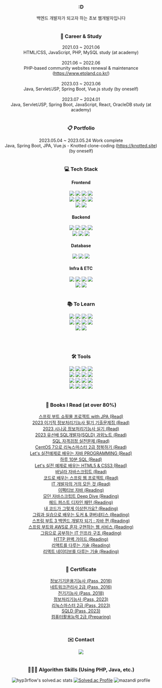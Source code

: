 <div align='center'>

### :D
백엔드 개발자가 되고자 하는 초보 웹개발자입니다
<br><br>

### 💼 Career & Study
2021.03 ~ 2021.06<br>
HTML/CSS, JavaScript, PHP, MySQL study (at academy)
<br><br>
2021.06 ~ 2022.06<br>
PHP-based community websites renewal & maintenance (https://www.etoland.co.kr/)
<br><br>
2023.03 ~ 2023.06<br>
Java, Servlet/JSP, Spring Boot, Vue.js study (by oneself)
<br><br>
2023.07 ~ 2024.01<br>
Java, Servlet/JSP, Spring Boot, JavaScript, React, OracleDB study (at academy)
<br><br>
  
### 📋 Portfolio
2023.05.04 ~ 2023.05.24 Work complete<br>
Java, Spring Boot, JPA, Vue.js - Knotted clone-coding (https://knotted.site) (by oneself)
<br><br>

### 💻 Tech Stack

#### Frontend
<img src="https://img.shields.io/badge/HTML5-E34F26?style=flat&logo=HTML5&logoColor=white" />
<img src="https://img.shields.io/badge/CSS3-1572B6?style=flat&logo=CSS3&logoColor=white" />
<img src="https://img.shields.io/badge/JavaScript-F7DF1E?style=flat&logo=JavaScript&logoColor=white" />
<img src="https://img.shields.io/badge/jQuery-0769AD?style=flat&logo=jQuery&logoColor=white" />
<br>
<img src="https://img.shields.io/badge/React-61DAFB?style=flat&logo=React&logoColor=white" />
<img src="https://img.shields.io/badge/Redux-764ABC?style=flat&logo=redux&logoColor=white" />
<!--<img src="https://img.shields.io/badge/Vue.js-4FC08D?style=flat&logo=Vue.js&logoColor=white" />-->
<img src="https://img.shields.io/badge/Axios-5A29E4?style=flat&logo=axios&logoColor=white" />
<img src="https://img.shields.io/badge/Bootstrap-7952B3?style=flat&logo=bootstrap&logoColor=white" />
<br>
<img src="https://img.shields.io/badge/SCSS-CC6699?style=flat&logo=sass&logoColor=white" />
<img src="https://img.shields.io/badge/styled-components-DB7093?style=flat&logo=styledcomponents&logoColor=white" />

#### Backend
<img src="https://img.shields.io/badge/Java-0099E5?style=flat&logo=OpenJDK&logoColor=white" />
<img src="https://img.shields.io/badge/Spring-6DB33F?style=flat&logo=Spring&logoColor=white" />
<img src="https://img.shields.io/badge/Spring Boot-6DB33F?style=flat&logo=Spring Boot&logoColor=white" />
<img src="https://img.shields.io/badge/Spring Security-6DB33F?style=flat&logo=Spring Security&logoColor=white" />
<br>
<img src="https://img.shields.io/badge/Hibernate-59666C?style=flat&logo=hibernate&logoColor=white" />
<img src="https://img.shields.io/badge/JWT-000000?style=flat&logo=jsonwebtokens&logoColor=white" />
<img src="https://img.shields.io/badge/PHP-777BB4?style=flat&logo=PHP&logoColor=white" />

#### Database
<img src="https://img.shields.io/badge/OracleDB-F80000?style=flat&logo=Oracle&logoColor=white" />
<img src="https://img.shields.io/badge/MySQL-4479A1?style=flat&logo=MySQL&logoColor=white" />
<img src="https://img.shields.io/badge/MariaDB-003545?style=flat&logo=MariaDB&logoColor=white" />
  
#### Infra & ETC
<img src="https://img.shields.io/badge/Linux-FCC624?style=flat&logo=linux&logoColor=white" />
<img src="https://img.shields.io/badge/AWS EC2-FF9900?style=flat&logo=amazonec2&logoColor=white" />
<img src="https://img.shields.io/badge/AWS RDS-527FFF?style=flat&logo=amazonrds&logoColor=white" />
<img src="https://img.shields.io/badge/AWS S3-569A31?style=flat&logo=amazons3&logoColor=white" />
<br>
<img src="https://img.shields.io/badge/Git-F05032?style=flat&logo=git&logoColor=white" />
<img src="https://img.shields.io/badge/Subversion-809CC9?style=flat&logo=subversion&logoColor=white" />
<br><br>
  
### 📚 To Learn
<img src="https://img.shields.io/badge/Swagger-85EA2D?style=flat&logo=swagger&logoColor=white" />
<img src="https://img.shields.io/badge/Elastic Beanstalk-FF9900?style=flat&logo=amazonaws&logoColor=white" />
<img src="https://img.shields.io/badge/Github Actions-2088FF?style=flat&logo=githubactions&logoColor=white" />
<img src="https://img.shields.io/badge/MongoDB-47A248?style=flat&logo=mongodb&logoColor=white" />
<br>
<img src="https://img.shields.io/badge/React Native-25D2F5?style=flat&logo=react&logoColor=white" />
<img src="https://img.shields.io/badge/Docker-2496ED?style=flat&logo=Docker&logoColor=white" />
<img src="https://img.shields.io/badge/Kubernetes-326CE5?style=flat&logo=Kubernetes&logoColor=white" />
<img src="https://img.shields.io/badge/Jenkins-D24939?style=flat&logo=jenkins&logoColor=white" />
<br>
<img src="https://img.shields.io/badge/PostgreSQL-4169E1?style=flat&logo=postgresql&logoColor=white" />
<img src="https://img.shields.io/badge/Redis-DC382D?style=flat&logo=redis&logoColor=white" />

<!-- <img src="https://img.shields.io/badge/C++-00599C?style=flat&logo=cplusplus&logoColor=white" /> -->
<!-- <img src="https://img.shields.io/badge/Kotlin-7F52FF?style=flat&logo=kotlin&logoColor=white" /> -->
<!-- <img src="https://img.shields.io/badge/Python-3776AB?style=flat&logo=Python&logoColor=white" /> -->
<!-- <img src="https://img.shields.io/badge/Laravel-FF2D20?style=flat&logo=Laravel&logoColor=white" /> -->
<!--<img src="https://img.shields.io/badge/TypeScript-3178C6?style=flat&logo=TypeScript&logoColor=white" />-->
<!--<img src="https://img.shields.io/badge/Node.js-339933?style=flat&logo=Node.js&logoColor=white" />-->
<br><br>

### 🛠️ Tools
<img src="https://img.shields.io/badge/IntelliJ-000000?style=flat&logo=intellijidea&logoColor=white" />
<img src="https://img.shields.io/badge/Eclipse-2C2255?style=flat&logo=eclipseide&logoColor=white" />
<img src="https://img.shields.io/badge/VS Code-007ACC?style=flat&logo=visualstudiocode&logoColor=white" />
<img src="https://img.shields.io/badge/Sublime Text-FF9800?style=flat&logo=sublimetext&logoColor=white" />
<br>
<img src="https://img.shields.io/badge/DataGrip-000000?style=flat&logo=datagrip&logoColor=white" />
<img src="https://img.shields.io/badge/DBeaver-43322B?style=flat&logo=&logoColor=white" />
<img src="https://img.shields.io/badge/HeidiSQL-45AC00?style=flat&logo=&logoColor=white" />
<img src="https://img.shields.io/badge/Postman-FF6C37?style=flat&logo=postman&logoColor=white" />
<br>
<img src="https://img.shields.io/badge/FileZilla-BF0000?style=flat&logo=filezilla&logoColor=white" />
<img src="https://img.shields.io/badge/WinSCP-32B9DC?style=flat&logo=&logoColor=white" />
<img src="https://img.shields.io/badge/MobaXterm-353535?style=flat&logo=&logoColor=white" />
<img src="https://img.shields.io/badge/PuTTY-0000FF?style=flat&logo=&logoColor=white" />
<br>
<img src="https://img.shields.io/badge/OpenSSH-E6C242?style=flat&logo=&logoColor=white" />
<img src="https://img.shields.io/badge/GitHub-181717?style=flat&logo=GitHub&logoColor=white" />
<img src="https://img.shields.io/badge/Notion-000000?style=flat&logo=Notion&logoColor=white" />
<img src="https://img.shields.io/badge/Slack-4A154B?style=flat&logo=Slack&logoColor=white" />
<br><br>

### 📖 Books I Read (at over 80%)
<a href='https://www.aladin.co.kr/shop/wproduct.aspx?ItemId=278601116'>스프링 부트 쇼핑몰 프로젝트 with JPA (Read)</a><br>
<a href='https://www.aladin.co.kr/shop/wproduct.aspx?ItemId=310559162'>2023 이기적 정보처리기능사 필기 기출문제집 (Read)</a><br>
<a href='https://www.aladin.co.kr/shop/wproduct.aspx?ItemId=310432210'>2023 시나공 정보처리기능사 실기 (Read)</a><br>
<a href='https://www.aladin.co.kr/shop/wproduct.aspx?ItemId=303486245'>2023 유선배 SQL개발자(SQLD) 과외노트 (Read)</a><br>
<a href='https://www.aladin.co.kr/shop/wproduct.aspx?ItemId=97612848'>SQL 자격검정 실전문제 (Read)</a><br>
<a href='https://www.aladin.co.kr/shop/wproduct.aspx?ItemId=260969948'>CentOS 7으로 리눅스마스터 2급 정복하기 (Read)</a><br>
<a href='https://www.aladin.co.kr/shop/wproduct.aspx?ItemId=286406533'>Let's 실전예제로 배우는 자바 PROGRAMMING (Read)</a><br>
<a href='https://www.aladin.co.kr/shop/wproduct.aspx?ItemId=244178583'>하루 10분 SQL (Read)</a><br>
<a href='https://www.aladin.co.kr/shop/wproduct.aspx?ItemId=286406529'>Let's 실전 예제로 배우는 HTML5 & CSS3 (Read)</a><br>
<a href='https://www.aladin.co.kr/shop/wproduct.aspx?ItemId=284857136'>바닐라 자바스크립트 (Read)</a><br>
<a href='https://www.aladin.co.kr/shop/wproduct.aspx?ItemId=166270352'>코드로 배우는 스프링 웹 프로젝트 (Read)</a><br>
<a href='https://www.aladin.co.kr/shop/wproduct.aspx?ItemId=193475151'>IT 개발자의 거의 모든 것 (Read)</a><br>
<a href='https://www.aladin.co.kr/shop/wproduct.aspx?ItemId=171196410'>이펙티브 자바 (Reading)</a><br>
<a href='https://www.aladin.co.kr/shop/wproduct.aspx?ItemId=251552545'>모던 자바스크립트 Deep Dive (Reading)</a><br>
<a href='https://www.aladin.co.kr/shop/wproduct.aspx?ItemId=290892473'>헤드 퍼스트 디자인 패턴 (Reading)</a><br>
<a href='https://www.aladin.co.kr/shop/wproduct.aspx?ItemId=317906454'>내 코드가 그렇게 이상한가요? (Reading)</a><br>
<a href='https://www.aladin.co.kr/shop/wproduct.aspx?ItemId=291419629'>그림과 실습으로 배우는 도커 & 쿠버네티스 (Reading)</a><br>
<a href='https://www.aladin.co.kr/shop/wproduct.aspx?ItemId=315742581'>스프링 부트 3 백엔드 개발자 되기 : 자바 편 (Reading)</a><br>
<a href='https://www.aladin.co.kr/shop/wproduct.aspx?ItemId=218568947'>스프링 부트와 AWS로 혼자 구현하는 웹 서비스 (Reading)</a><br>
<a href='https://www.aladin.co.kr/shop/wproduct.aspx?ItemId=257114341'>그림으로 공부하는 IT 인프라 구조 (Reading)</a><br>
<a href='https://www.aladin.co.kr/shop/wproduct.aspx?ItemId=49731592'>HTTP 완벽 가이드 (Reading)</a><br>
<a href='https://www.aladin.co.kr/shop/wproduct.aspx?ItemId=204819510'>리액트를 다루는 기술 (Reading)</a><br>
<a href='https://www.aladin.co.kr/shop/wproduct.aspx?ItemId=281982822'>리액트 네이티브를 다루는 기술 (Reading)</a><br>
<br>

### 📜 Certificate
<a href='https://www.q-net.or.kr/crf005.do?id=crf00503&jmCd=6892&gSite=Q&gId'>정보기기운용기능사 (Pass, 2016)</a><br>
<a href='https://www.icqa.or.kr/cn/page/network'>네트워크관리사 2급 (Pass, 2016)</a><br>
<a href='https://www.q-net.or.kr/crf005.do?id=crf00505&gSite=Q&jmCd=7780'>전기기능사 (Pass, 2018)</a><br>
<a href='https://www.q-net.or.kr/crf005.do?id=crf00505&jmCd=6921'>정보처리기능사 (Pass, 2023)</a><br>
<a href='https://www.ihd.or.kr/introducesubject1.do'>리눅스마스터 2급 (Pass, 2023)</a><br>
<a href='https://www.dataq.or.kr/www/sub/a_04.do'>SQLD (Pass, 2023)</a><br>
<a href='https://license.korcham.net/co/examguide.do?mm=21&cd=0103'>컴퓨터활용능력 2급 (Preparing)</a><br>
<!--
<a href='https://certi.programmers.co.kr/about/pcce?tab=qualification'>PCCE using C++ (Preparing)</a><br>-->
<br>

### ✉️ Contact

<a href='mailto:jungmin09172@naver.com'>
<img src="https://img.shields.io/badge/NAVER-03C75A?style=flat&logo=Naver&logoColor=white" />
</a>
<br><br>

### 👩🏻‍💻 Algorithm Skills (Using PHP, Java, etc.)

![hyp3rflow's solved.ac stats](https://github-readme-solvedac.hyp3rflow.vercel.app/api/?handle=jungmin0917)
[![Solved.ac Profile](http://mazassumnida.wtf/api/v2/generate_badge?boj=jungmin0917)](https://www.acmicpc.net/user/jungmin0917)
![mazandi profile](http://mazandi.herokuapp.com/api?handle=jungmin0917&theme=warm)

</div>


